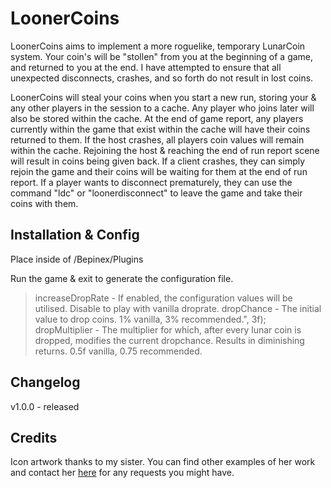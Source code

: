 # LoonerCoins

LoonerCoins aims to implement a more roguelike, temporary LunarCoin system. Your coin's will be "stollen" from you at the beginning of a game, and returned to you at the end. I have attempted to ensure that all unexpected disconnects, crashes, and so forth do not result in lost coins.

LoonerCoins will steal your coins when you start a new run, storing your & any other players in the session to a cache. Any player who joins later will also be stored within the cache. At the end of game report, any players currently within the game that exist within the cache will have their coins returned to them. If the host crashes, all players coin values will remain within the cache. Rejoining the host & reaching the end of run report scene will result in coins being given back. If a client crashes, they can simply rejoin the game and their coins will be waiting for them at the end of run report. If a player wants to disconnect prematurely, they can use the command "ldc" or "loonerdisconnect" to leave the game and take their coins with them.

## Installation & Config

Place inside of /Bepinex/Plugins

Run the game & exit to generate the configuration file.

> increaseDropRate - If enabled, the configuration values will be utilised. Disable to play with vanilla droprate.
> dropChance - The initial value to drop coins. 1% vanilla, 3% recommended.", 3f);
> dropMultiplier - The multiplier for which, after every lunar coin is dropped, modifies the current dropchance. Results in diminishing returns. 0.5f vanilla, 0.75 recommended.

## Changelog

v1.0.0 - released

## Credits

Icon artwork thanks to my sister. You can find other examples of her work and contact her [here](https://evelyngardner.carbonmade.com) for any requests you might have.